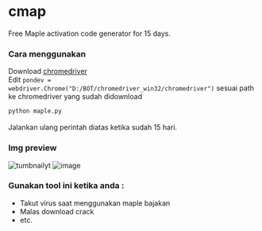 # cmap
Free Maple activation code generator for 15 days.


### Cara menggunakan
Download [chromedriver](https://chromedriver.chromium.org/downloads)<br>
Edit `pondev = webdriver.Chrome("D:/BOT/chromedriver_win32/chromedriver")` sesuai path ke chromedriver yang sudah didownload <br>

`python maple.py` <br/><br/>
Jalankan ulang perintah diatas ketika sudah 15 hari.


### Img preview
![tumbnailyt](https://user-images.githubusercontent.com/43540712/121930607-c201ec00-cd6c-11eb-9f73-79120ac25817.png)
![image](https://user-images.githubusercontent.com/43540712/157670301-4c58055c-155a-45ad-8eae-163348b45156.png)

### Gunakan tool ini ketika anda :
* Takut virus saat menggunakan maple bajakan
* Malas download crack
* etc.

